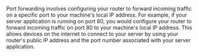 Port forwarding involves configuring your router to forward incoming traffic on a specific port to your machine's local IP address. For example, if your server application is running on port 80, you would configure your router to forward incoming traffic on port 80 to your machine's local IP address. This allows devices on the internet to connect to your server by using your router's public IP address and the port number associated with your server application.